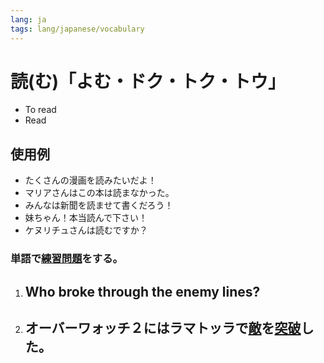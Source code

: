```yaml
---
lang: ja
tags: lang/japanese/vocabulary
---
```

# 読(む)「よむ・ドク・トク・トウ」
- To read
- Read

## 使用例
- たくさんの漫画を読みたいだよ！
- マリアさんはこの本は読まなかった。
- みんなは新聞を読ませて書くだろう！
- 妹ちゃん！本当読んで下さい！
- ケヌリチュさんは読むですか？

### 単語で[練習問題](練習問題.md)をする。
1. Who broke through the enemy lines?
	-
2. オーバーワォッチ２にはラマトッラで[敵](敵.md)を[突破](突破.md)した。
	-